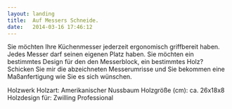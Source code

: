 ```yaml
---
layout: landing
title:  Auf Messers Schneide.
date:   2014-03-16 17:46:12
---
```


Sie möchten Ihre Küchenmesser jederzeit ergonomisch griffbereit haben. Jedes Messer darf seinen eigenen Platz haben. Sie möchten ein bestimmtes Design für den den Messerblock, ein bestimmtes Holz? Schicken Sie mir die abzeichneten Messerumrisse und Sie bekommen eine Maßanfertigung wie Sie es sich wünschen.

Holzwerk
Holzart: Amerikanischer Nussbaum
Holzgröße (cm): ca. 26x18x8
Holzdesign für: Zwilling Professional
